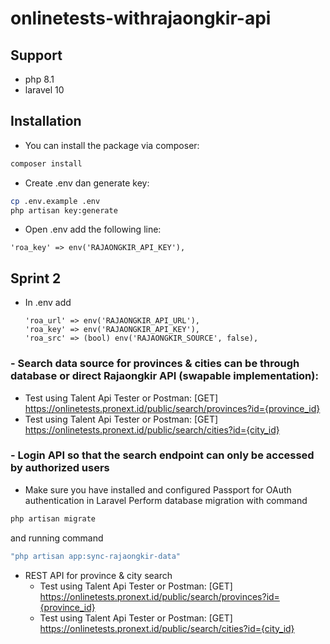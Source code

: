 # onlinetests-withrajaongkir-api
 
## Support
- php 8.1
- laravel 10

## Installation
- You can install the package via composer:
```bash
composer install
```
- Create .env dan generate key:
```bash
cp .env.example .env
php artisan key:generate
```
- Open .env add the following line:
```env
'roa_key' => env('RAJAONGKIR_API_KEY'),
```

## Sprint 2
- In .env add
    ```env
    'roa_url' => env('RAJAONGKIR_API_URL'),
    'roa_key' => env('RAJAONGKIR_API_KEY'),
    'roa_src' => (bool) env('RAJAONGKIR_SOURCE', false),
    ```
### - Search data source for provinces & cities can be through database or direct Rajaongkir API (swapable implementation):
  - Test using Talent Api Tester or Postman: [GET] https://onlinetests.pronext.id/public/search/provinces?id={province_id}
  - Test using Talent Api Tester or Postman: [GET] https://onlinetests.pronext.id/public/search/cities?id={city_id}

### - Login API so that the search endpoint can only be accessed by authorized users
- Make sure you have installed and configured Passport for OAuth authentication in Laravel
  Perform database migration with command
```bash
php artisan migrate
```
and running command 
```bash
"php artisan app:sync-rajaongkir-data"
```

- REST API for province & city search
  - Test using Talent Api Tester or Postman: [GET] https://onlinetests.pronext.id/public/search/provinces?id={province_id}
  - Test using Talent Api Tester or Postman: [GET] https://onlinetests.pronext.id/public/search/cities?id={city_id}

